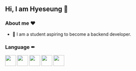 ## Hi, I am Hyeseung 👋
### About me ❤

- 💬 I am a student aspiring to become a backend developer.
  
### Language ✒ 

<code><img height="35" src="https://skills.thijs.gg/icons?i=java&theme=light"></code>
<code><img height="35" src="https://skills.thijs.gg/icons?i=python&theme=light"></code>
<code><img height="35" src="https://skills.thijs.gg/icons?i=kotlin&theme=light"></code>
<code><img height="35" src="https://skills.thijs.gg/icons?i=php&theme=light"></code>
<code><img height="35" src="https://skills.thijs.gg/icons?i=mysql&theme=light"></code>
